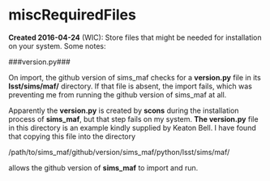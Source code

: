 # miscRequiredFiles #

**Created 2016-04-24** (WIC): Store files that might be needed for 
installation on your system. Some notes:

###version.py###

On import, the github version of sims_maf checks for a **version.py** file 
in its **lsst/sims/maf/** directory. If that file is absent, the import 
fails, which was preventing me from running the github version of 
sims_maf at all.

Apparently the **version.py** is created by **scons** during the installation 
process of **sims_maf**, but that step fails on my system. **The version.py** 
file in this directory is an example kindly supplied by Keaton Bell. I 
have found that copying this file into the directory

/path/to/sims_maf/github/version/sims_maf/python/lsst/sims/maf/

allows the github version of **sims_maf** to import and run. 
